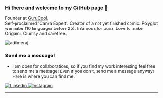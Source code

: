

### Hi there and welcome to my GitHub page 👋

Founder at <a href="https://gurucool.xyz/">GuruCool.</a><br>
Self-proclaimed 'Canva Expert'. Creator of a not yet finished comic. Polyglot wannabe (10 languages before 25). Infamous for puns. Love to make Origami. Clumsy and carefree..

<p align="left"> <img src="https://komarev.com/ghpvc/?username=adilmeraj" alt="adilmeraj" /> </p>


### Send me a message!

- I am open for collaborations, so if you find my work interesting feel free to send me a message! Even if you don't, send me a message anyway! Here is where you can find me:

<p>
 
   </a>
  <a href="https://www.linkedin.com/in/adil-meraj-46705b195/">
    <img alt="Linkedin" src="https://img.shields.io/badge/linkedin-0077B5?logo=linkedin&logoColor=white&style=for-the-badge" />
  </a>

  <a href="https://www.instagram.com/adilmeraj/">
    <img alt="Instagram" src="https://img.shields.io/badge/Instagram-E4405F?logo=instagram&logoColor=white&style=for-the-badge" />

 
</p>

---
